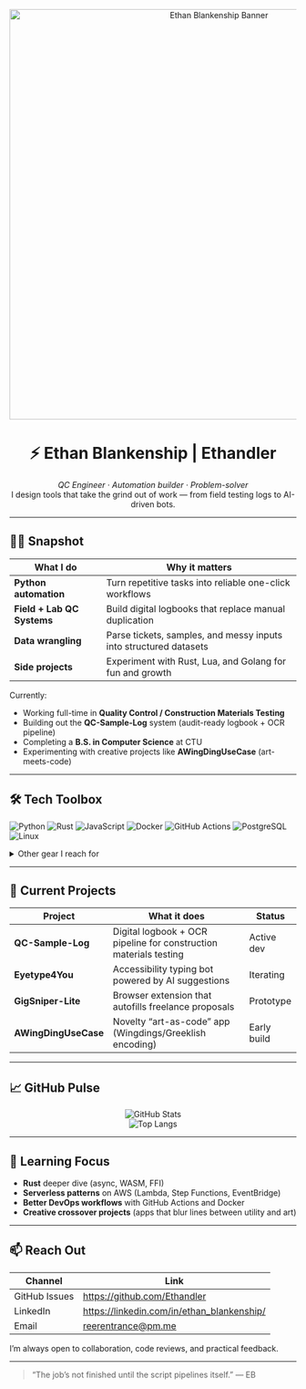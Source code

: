 <!-- Profile README for github.com/Ethandler -->

<p align="center">
  <img src="https://raw.githubusercontent.com/Ethandler/Ethandler/main/assets/header.png" width="720" alt="Ethan Blankenship Banner"/>
</p>

<h1 align="center">⚡ Ethan Blankenship&nbsp;|&nbsp;Ethandler</h1>
<p align="center">
  <em>QC Engineer · Automation builder · Problem-solver</em><br/>
  I design tools that take the grind out of work — from field testing logs to AI-driven bots.
</p>

---

## 🧑‍💻 Snapshot

| What I do | Why it matters |
|-----------|----------------|
| **Python automation** | Turn repetitive tasks into reliable one-click workflows |
| **Field + Lab QC Systems** | Build digital logbooks that replace manual duplication |
| **Data wrangling** | Parse tickets, samples, and messy inputs into structured datasets |
| **Side projects** | Experiment with Rust, Lua, and Golang for fun and growth |

Currently:  
- Working full-time in **Quality Control / Construction Materials Testing**  
- Building out the **QC-Sample-Log** system (audit-ready logbook + OCR pipeline)  
- Completing a **B.S. in Computer Science** at CTU  
- Experimenting with creative projects like **AWingDingUseCase** (art-meets-code)  

---

## 🛠️ Tech Toolbox

![Python](https://img.shields.io/badge/Python-3670A0?style=for-the-badge&logo=python&logoColor=ffdd54)
![Rust](https://img.shields.io/badge/Rust-000000?style=for-the-badge&logo=rust&logoColor=white)
![JavaScript](https://img.shields.io/badge/JavaScript-F7DF1E?style=for-the-badge&logo=javascript&logoColor=black)
![Docker](https://img.shields.io/badge/Docker-2496ED?style=for-the-badge&logo=docker&logoColor=white)
![GitHub Actions](https://img.shields.io/badge/GitHub%20Actions-2088FF?style=for-the-badge&logo=github-actions&logoColor=white)
![PostgreSQL](https://img.shields.io/badge/PostgreSQL-4169E1?style=for-the-badge&logo=postgresql&logoColor=white)
![Linux](https://img.shields.io/badge/Linux-FCC624?style=for-the-badge&logo=linux&logoColor=black)

<details>
<summary>Other gear I reach for</summary>

- Pandas · NumPy · FastAPI · Flask  
- Playwright · Selenium · PyAutoGUI  
- Bash · PowerShell  
- Figma for quick UI sketches
</details>

---

## 🚧 Current Projects

| Project | What it does | Status |
|---------|--------------|--------|
| **QC-Sample-Log** | Digital logbook + OCR pipeline for construction materials testing | Active dev |
| **Eyetype4You** | Accessibility typing bot powered by AI suggestions | Iterating |
| **GigSniper-Lite** | Browser extension that autofills freelance proposals | Prototype |
| **AWingDingUseCase** | Novelty “art-as-code” app (Wingdings/Greeklish encoding) | Early build |

---

## 📈 GitHub Pulse

<p align="center">
  <img src="https://github-readme-stats.vercel.app/api?username=Ethandler&show_icons=true&theme=github_dark&count_private=true" alt="GitHub Stats" /><br/>
  <img src="https://github-readme-stats.vercel.app/api/top-langs/?username=Ethandler&layout=compact&theme=github_dark" alt="Top Langs" />
</p>

---

## 🌱 Learning Focus

- **Rust** deeper dive (async, WASM, FFI)  
- **Serverless patterns** on AWS (Lambda, Step Functions, EventBridge)  
- **Better DevOps workflows** with GitHub Actions and Docker  
- **Creative crossover projects** (apps that blur lines between utility and art)  

---

## 📫 Reach Out

| Channel | Link |
|---------|------|
| GitHub Issues | <https://github.com/Ethandler> |
| LinkedIn | <https://linkedin.com/in/ethan_blankenship/> |
| Email | <reerentrance@pm.me> |

I’m always open to collaboration, code reviews, and practical feedback.

---

> “The job’s not finished until the script pipelines itself.” — EB